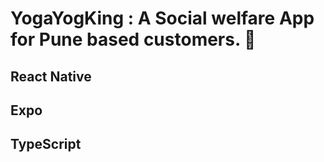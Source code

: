 # YogaYogKing : A Social welfare App for Pune based customers.  👋

## React Native
## Expo
## TypeScript

